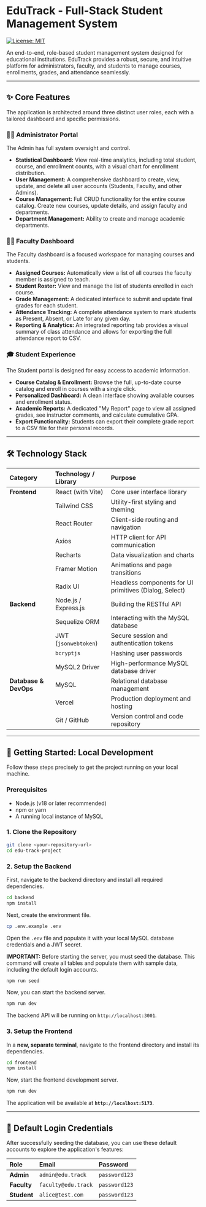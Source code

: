 # EduTrack - Full-Stack Student Management System

[![License: MIT](https://img.shields.io/badge/License-MIT-yellow.svg)](https://opensource.org/licenses/MIT)

An end-to-end, role-based student management system designed for educational institutions. EduTrack provides a robust, secure, and intuitive platform for administrators, faculty, and students to manage courses, enrollments, grades, and attendance seamlessly.

---

## ✨ Core Features

The application is architected around three distinct user roles, each with a tailored dashboard and specific permissions.

### 🧑‍💼 **Administrator Portal**
The Admin has full system oversight and control.
-   **Statistical Dashboard:** View real-time analytics, including total student, course, and enrollment counts, with a visual chart for enrollment distribution.
-   **User Management:** A comprehensive dashboard to create, view, update, and delete all user accounts (Students, Faculty, and other Admins).
-   **Course Management:** Full CRUD functionality for the entire course catalog. Create new courses, update details, and assign faculty and departments.
-   **Department Management:** Ability to create and manage academic departments.

### 👨‍🏫 **Faculty Dashboard**
The Faculty dashboard is a focused workspace for managing courses and students.
-   **Assigned Courses:** Automatically view a list of all courses the faculty member is assigned to teach.
-   **Student Roster:** View and manage the list of students enrolled in each course.
-   **Grade Management:** A dedicated interface to submit and update final grades for each student.
-   **Attendance Tracking:** A complete attendance system to mark students as Present, Absent, or Late for any given day.
-   **Reporting & Analytics:** An integrated reporting tab provides a visual summary of class attendance and allows for exporting the full attendance report to CSV.

### 🎓 **Student Experience**
The Student portal is designed for easy access to academic information.
-   **Course Catalog & Enrollment:** Browse the full, up-to-date course catalog and enroll in courses with a single click.
-   **Personalized Dashboard:** A clean interface showing available courses and enrollment status.
-   **Academic Reports:** A dedicated "My Report" page to view all assigned grades, see instructor comments, and calculate cumulative GPA.
-   **Export Functionality:** Students can export their complete grade report to a CSV file for their personal records.

---

## 🛠️ Technology Stack

| Category  | Technology / Library          | Purpose                                        |
| :-------- | :---------------------------- | :--------------------------------------------- |
| **Frontend** | React (with Vite)            | Core user interface library                     |
|           | Tailwind CSS                  | Utility-first styling and theming              |
|           | React Router                  | Client-side routing and navigation             |
|           | Axios                         | HTTP client for API communication              |
|           | Recharts                      | Data visualization and charts                  |
|           | Framer Motion                 | Animations and page transitions                |
|           | Radix UI                      | Headless components for UI primitives (Dialog, Select) |
| **Backend**  | Node.js / Express.js         | Building the RESTful API     |
|           | Sequelize ORM                 | Interacting with the MySQL database            |
|           | JWT (`jsonwebtoken`)          | Secure session and authentication tokens       |
|           | `bcryptjs`                    | Hashing user passwords                         |
|           | MySQL2 Driver                 | High-performance MySQL database driver          |
| **Database & DevOps**   | MySQL                        | Relational database management                 |
|           | Vercel                        | Production deployment and hosting              |
|           | Git / GitHub                  | Version control and code repository            |


---

## 🚀 Getting Started: Local Development

Follow these steps precisely to get the project running on your local machine.

### **Prerequisites**
-   Node.js (v18 or later recommended)
-   npm or yarn
-   A running local instance of MySQL

### **1. Clone the Repository**
```bash
git clone <your-repository-url>
cd edu-track-project
```

### **2. Setup the Backend**

First, navigate to the backend directory and install all required dependencies.
```bash
cd backend
npm install
```

Next, create the environment file.
```bash
cp .env.example .env
```
Open the `.env` file and populate it with your local MySQL database credentials and a JWT secret.

**IMPORTANT:** Before starting the server, you must seed the database. This command will create all tables and populate them with sample data, including the default login accounts.
```bash
npm run seed
```

Now, you can start the backend server.
```bash
npm run dev
```
The backend API will be running on `http://localhost:3001`.

### **3. Setup the Frontend**

In a **new, separate terminal**, navigate to the frontend directory and install its dependencies.
```bash
cd frontend
npm install
```

Now, start the frontend development server.
```bash
npm run dev
```
The application will be available at **`http://localhost:5173`**.

---

## 🔑 Default Login Credentials

After successfully seeding the database, you can use these default accounts to explore the application's features:

| Role      | Email                  | Password      |
| :-------- | :--------------------- | :------------ |
| **Admin**   | `admin@edu.track`      | `password123` |
| **Faculty** | `faculty@edu.track`    | `password123` |
| **Student** | `alice@test.com`       | `password123` |

```
